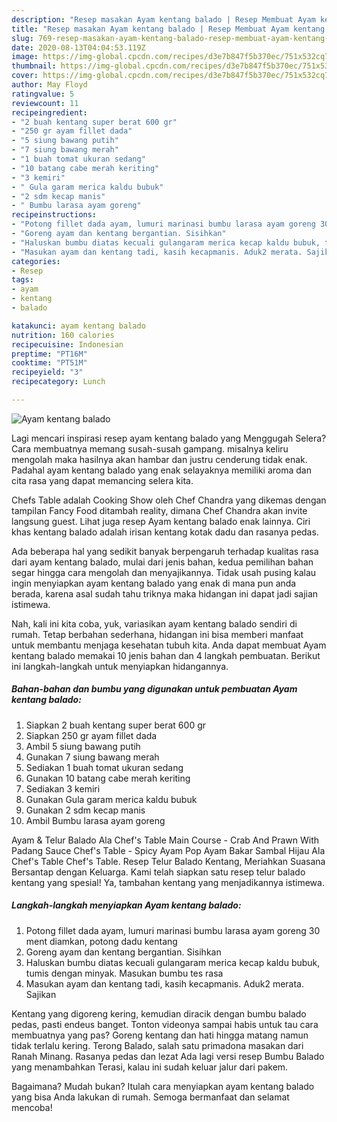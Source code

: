 ```yaml
---
description: "Resep masakan Ayam kentang balado | Resep Membuat Ayam kentang balado Yang Enak dan Simpel"
title: "Resep masakan Ayam kentang balado | Resep Membuat Ayam kentang balado Yang Enak dan Simpel"
slug: 769-resep-masakan-ayam-kentang-balado-resep-membuat-ayam-kentang-balado-yang-enak-dan-simpel
date: 2020-08-13T04:04:53.119Z
image: https://img-global.cpcdn.com/recipes/d3e7b847f5b370ec/751x532cq70/ayam-kentang-balado-foto-resep-utama.jpg
thumbnail: https://img-global.cpcdn.com/recipes/d3e7b847f5b370ec/751x532cq70/ayam-kentang-balado-foto-resep-utama.jpg
cover: https://img-global.cpcdn.com/recipes/d3e7b847f5b370ec/751x532cq70/ayam-kentang-balado-foto-resep-utama.jpg
author: May Floyd
ratingvalue: 5
reviewcount: 11
recipeingredient:
- "2 buah kentang super berat 600 gr"
- "250 gr ayam fillet dada"
- "5 siung bawang putih"
- "7 siung bawang merah"
- "1 buah tomat ukuran sedang"
- "10 batang cabe merah keriting"
- "3 kemiri"
- " Gula garam merica kaldu bubuk"
- "2 sdm kecap manis"
- " Bumbu larasa ayam goreng"
recipeinstructions:
- "Potong fillet dada ayam, lumuri marinasi bumbu larasa ayam goreng 30 ment diamkan, potong dadu kentang"
- "Goreng ayam dan kentang bergantian. Sisihkan"
- "Haluskan bumbu diatas kecuali gulangaram merica kecap kaldu bubuk, tumis dengan minyak. Masukan bumbu tes rasa"
- "Masukan ayam dan kentang tadi, kasih kecapmanis. Aduk2 merata. Sajikan"
categories:
- Resep
tags:
- ayam
- kentang
- balado

katakunci: ayam kentang balado 
nutrition: 160 calories
recipecuisine: Indonesian
preptime: "PT16M"
cooktime: "PT51M"
recipeyield: "3"
recipecategory: Lunch

---
```



![Ayam kentang balado](https://img-global.cpcdn.com/recipes/d3e7b847f5b370ec/751x532cq70/ayam-kentang-balado-foto-resep-utama.jpg)

Lagi mencari inspirasi resep ayam kentang balado yang Menggugah Selera? Cara membuatnya memang susah-susah gampang. misalnya keliru mengolah maka hasilnya akan hambar dan justru cenderung tidak enak. Padahal ayam kentang balado yang enak selayaknya memiliki aroma dan cita rasa yang dapat memancing selera kita.

Chefs Table adalah Cooking Show oleh Chef Chandra yang dikemas dengan tampilan Fancy Food ditambah reality, dimana Chef Chandra akan invite langsung guest. Lihat juga resep Ayam kentang balado enak lainnya. Ciri khas kentang balado adalah irisan kentang kotak dadu dan rasanya pedas.

Ada beberapa hal yang sedikit banyak berpengaruh terhadap kualitas rasa dari ayam kentang balado, mulai dari jenis bahan, kedua pemilihan bahan segar hingga cara mengolah dan menyajikannya. Tidak usah pusing kalau ingin menyiapkan ayam kentang balado yang enak di mana pun anda berada, karena asal sudah tahu triknya maka hidangan ini dapat jadi sajian istimewa.


Nah, kali ini kita coba, yuk, variasikan ayam kentang balado sendiri di rumah. Tetap berbahan sederhana, hidangan ini bisa memberi manfaat untuk membantu menjaga kesehatan tubuh kita. Anda dapat membuat Ayam kentang balado memakai 10 jenis bahan dan 4 langkah pembuatan. Berikut ini langkah-langkah untuk menyiapkan hidangannya.

<!--inarticleads1-->

##### Bahan-bahan dan bumbu yang digunakan untuk pembuatan Ayam kentang balado:

1. Siapkan 2 buah kentang super berat 600 gr
1. Siapkan 250 gr ayam fillet dada
1. Ambil 5 siung bawang putih
1. Gunakan 7 siung bawang merah
1. Sediakan 1 buah tomat ukuran sedang
1. Gunakan 10 batang cabe merah keriting
1. Sediakan 3 kemiri
1. Gunakan  Gula garam merica kaldu bubuk
1. Gunakan 2 sdm kecap manis
1. Ambil  Bumbu larasa ayam goreng


Ayam &amp; Telur Balado Ala Chef&#39;s Table Main Course - Crab And Prawn With Padang Sauce Chef&#39;s Table - Spicy Ayam Pop Ayam Bakar Sambal Hijau Ala Chef&#39;s Table Chef&#39;s Table. Resep Telur Balado Kentang, Meriahkan Suasana Bersantap dengan Keluarga. Kami telah siapkan satu resep telur balado kentang yang spesial! Ya, tambahan kentang yang menjadikannya istimewa. 

<!--inarticleads2-->

##### Langkah-langkah menyiapkan Ayam kentang balado:

1. Potong fillet dada ayam, lumuri marinasi bumbu larasa ayam goreng 30 ment diamkan, potong dadu kentang
1. Goreng ayam dan kentang bergantian. Sisihkan
1. Haluskan bumbu diatas kecuali gulangaram merica kecap kaldu bubuk, tumis dengan minyak. Masukan bumbu tes rasa
1. Masukan ayam dan kentang tadi, kasih kecapmanis. Aduk2 merata. Sajikan


Kentang yang digoreng kering, kemudian diracik dengan bumbu balado pedas, pasti endeus banget. Tonton videonya sampai habis untuk tau cara membuatnya yang pas? Goreng kentang dan hati hingga matang namun tidak terlalu kering. Terong Balado, salah satu primadona masakan dari Ranah Minang. Rasanya pedas dan lezat Ada lagi versi resep Bumbu Balado yang menambahkan Terasi, kalau ini sudah keluar jalur dari pakem. 

Bagaimana? Mudah bukan? Itulah cara menyiapkan ayam kentang balado yang bisa Anda lakukan di rumah. Semoga bermanfaat dan selamat mencoba!
